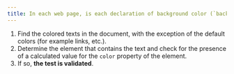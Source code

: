 ```yaml
---
title: In each web page, is each declaration of background color (`background`, `background-color`), of an element likely to contain text, accompanied by a declaration of font color (`color `) at least, inherited from a parent?
---
```


1. Find the colored texts in the document, with the exception of the default colors (for example links, etc.).
2. Determine the element that contains the text and check for the presence of a calculated value for the `color` property of the element.
3. If so, **the test is validated**.
